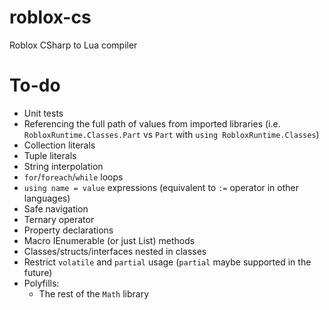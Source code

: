 # roblox-cs

Roblox CSharp to Lua compiler

# To-do
- Unit tests
- Referencing the full path of values from imported libraries (i.e. `RobloxRuntime.Classes.Part` vs `Part` with `using RobloxRuntime.Classes`)
- Collection literals
- Tuple literals
- String interpolation
- `for`/`foreach`/`while` loops
- `using name = value` expressions (equivalent to `:=` operator in other languages)
- Safe navigation
- Ternary operator
- Property declarations
- Macro IEnumerable<T> (or just List<T>) methods
- Classes/structs/interfaces nested in classes
- Restrict `volatile` and `partial` usage (`partial` maybe supported in the future)
- Polyfills:
	- The rest of the `Math` library
